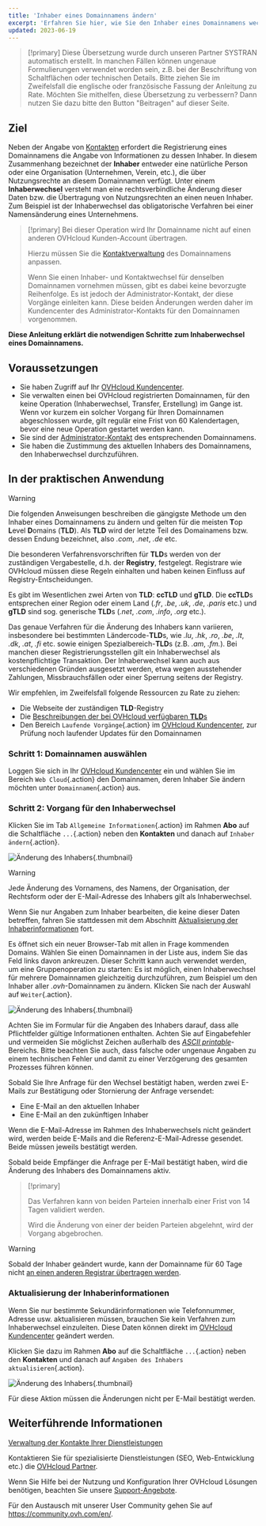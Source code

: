 ```yaml
---
title: 'Inhaber eines Domainnamens ändern'
excerpt: 'Erfahren Sie hier, wie Sie den Inhaber eines Domainnamens wechseln können'
updated: 2023-06-19
---
```


> [!primary]
> Diese Übersetzung wurde durch unseren Partner SYSTRAN automatisch erstellt. In manchen Fällen können ungenaue Formulierungen verwendet worden sein, z.B. bei der Beschriftung von Schaltflächen oder technischen Details. Bitte ziehen Sie im Zweifelsfall die englische oder französische Fassung der Anleitung zu Rate. Möchten Sie mithelfen, diese Übersetzung zu verbessern? Dann nutzen Sie dazu bitte den Button "Beitragen" auf dieser Seite.
>


## Ziel

Neben der Angabe von [Kontakten](/pages/account_and_service_management/account_information/managing_contacts) erfordert die Registrierung eines Domainnamens die Angabe von Informationen zu dessen Inhaber. In diesem Zusammenhang bezeichnet der **Inhaber** entweder eine natürliche Person oder eine Organisation (Unternehmen, Verein, etc.), die über Nutzungsrechte an diesem Domainnamen verfügt. Unter einem **Inhaberwechsel** versteht man eine rechtsverbindliche Änderung dieser Daten bzw. die Übertragung von Nutzungsrechten an einen neuen Inhaber. Zum Beispiel ist der Inhaberwechsel das obligatorische Verfahren bei einer Namensänderung eines Unternehmens.

> [!primary]
>Bei dieser Operation wird Ihr Domainname nicht auf einen anderen OVHcloud Kunden-Account übertragen.
>
>Hierzu müssen Sie die [Kontaktverwaltung](/pages/account_and_service_management/account_information/managing_contacts) des Domainnamens anpassen.
>
> Wenn Sie einen Inhaber- und Kontaktwechsel für denselben Domainnamen vornehmen müssen, gibt es dabei keine bevorzugte Reihenfolge. Es ist jedoch der Administrator-Kontakt, der diese Vorgänge einleiten kann. Diese beiden Änderungen werden daher im Kundencenter des Administrator-Kontakts für den Domainnamen vorgenommen.

**Diese Anleitung erklärt die notwendigen Schritte zum Inhaberwechsel eines Domainnamens.**

## Voraussetzungen

- Sie haben Zugriff auf Ihr [OVHcloud Kundencenter](https://www.ovh.com/auth/?action=gotomanager&from=https://www.ovh.de/&ovhSubsidiary=de).
- Sie verwalten einen bei OVHcloud registrierten Domainnamen, für den keine Operation (Inhaberwechsel, Transfer, Erstellung) im Gange ist. Wenn vor kurzem ein solcher Vorgang für Ihren Domainnamen abgeschlossen wurde, gilt regulär eine Frist von 60 Kalendertagen, bevor eine neue Operation gestartet werden kann.
- Sie sind der [Administrator-Kontakt](/pages/account_and_service_management/account_information/managing_contacts) des entsprechenden Domainnamens.
- Sie haben die Zustimmung des aktuellen Inhabers des Domainnamens, den Inhaberwechsel durchzuführen.

## In der praktischen Anwendung

> [!warning]
>
> Die folgenden Anweisungen beschreiben die gängigste Methode um den Inhaber eines Domainnamens zu ändern und gelten für die meisten **T**op **L**evel **D**omains (**TLD**). Als **TLD** wird der letzte Teil des Domainamens bzw. dessen Endung bezeichnet, also *.com*, *.net*, *.de* etc.
>
> Die besonderen Verfahrensvorschriften für **TLD**s werden von der zuständigen Vergabestelle, d.h. der **Registry**, festgelegt. Registrare wie OVHcloud müssen diese Regeln einhalten und haben keinen Einfluss auf Registry-Entscheidungen.
>
> Es gibt im Wesentlichen zwei Arten von **TLD**: **ccTLD** und **gTLD**. Die **ccTLD**s entsprechen einer Region oder einem Land (*.fr*, *.be*, *.uk*, *.de*, *.paris* etc.) und **gTLD** sind sog. generische **TLD**s (*.net*, *.com*, *.info*, *.org* etc.).
>
> Das genaue Verfahren für die Änderung des Inhabers kann variieren, insbesondere bei bestimmten Ländercode-**TLD**s, wie *.lu*, *.hk*, *.ro*, *.be*, *.lt*, *.dk*, *.at*, *.fi* etc. sowie einigen Spezialbereich-**TLD**s (z.B. *.am*, *.fm.*). Bei manchen dieser Registrierungsstellen gilt ein Inhaberwechsel als kostenpflichtige Transaktion. Der Inhaberwechsel kann auch aus verschiedenen Gründen ausgesetzt werden, etwa wegen ausstehender Zahlungen, Missbrauchsfällen oder einer Sperrung seitens der Registry.
>
> Wir empfehlen, im Zweifelsfall folgende Ressourcen zu Rate zu ziehen:
>
> - Die Webseite der zuständigen **TLD**-Registry
> - Die [Beschreibungen der bei OVHcloud verfügbaren **TLD**s](https://www.ovhcloud.com/de/domains/tld/)
> - Den Bereich `Laufende Vorgänge`{.action} im [OVHcloud Kundencenter](https://www.ovh.com/auth/?action=gotomanager&from=https://www.ovh.de/&ovhSubsidiary=de), zur Prüfung noch laufender Updates für den Domainnamen
>

### Schritt 1: Domainnamen auswählen

Loggen Sie sich in Ihr [OVHcloud Kundencenter](https://www.ovh.com/auth/?action=gotomanager&from=https://www.ovh.de/&ovhSubsidiary=de) ein und wählen Sie im Bereich `Web Cloud`{.action} den Domainnamen, deren Inhaber Sie ändern möchten unter `Domainnamen`{.action} aus.

### Schritt 2: Vorgang für den Inhaberwechsel

Klicken Sie im Tab `Allgemeine Informationen`{.action} im Rahmen **Abo** auf die Schaltfläche `...`{.action} neben den **Kontakten** und danach auf `Inhaber ändern`{.action}.

![Änderung des Inhabers](images/3652-2.png){.thumbnail}

> [!warning]
>
> Jede Änderung des Vornamens, des Namens, der Organisation, der Rechtsform oder der E-Mail-Adresse des Inhabers gilt als Inhaberwechsel.
> 
> Wenn Sie nur Angaben zum Inhaber bearbeiten, die keine dieser Daten betreffen, fahren Sie stattdessen mit dem Abschnitt [Aktualisierung der Inhaberinformationen](#updateownerinformation) fort.
> 

Es öffnet sich ein neuer Browser-Tab mit allen in Frage kommenden Domains. Wählen Sie einen Domainnamen in der Liste aus, indem Sie das Feld links davon ankreuzen. Dieser Schritt kann auch verwendet werden, um eine Gruppenoperation zu starten: Es ist möglich, einen Inhaberwechsel für mehrere Domainnamen gleichzeitig durchzuführen, zum Beispiel um den Inhaber aller *.ovh*-Domainnamen zu ändern. Klicken Sie nach der Auswahl auf `Weiter`{.action}.

![Änderung des Inhabers](images/3657.PNG){.thumbnail}

Achten Sie im Formular für die Angaben des Inhabers darauf, dass alle Pflichtfelder gültige Informationen enthalten. Achten Sie auf Eingabefehler und vermeiden Sie möglichst Zeichen außerhalb des *[ASCII printable](http://facweb.cs.depaul.edu/sjost/it212/documents/ascii-pr.htm)*-Bereichs. Bitte beachten Sie auch, dass falsche oder ungenaue Angaben zu einem technischen Fehler und damit zu einer Verzögerung des gesamten Prozesses führen können.

Sobald Sie Ihre Anfrage für den Wechsel bestätigt haben, werden zwei E-Mails zur Bestätigung oder Stornierung der Anfrage versendet:

- Eine E-Mail an den aktuellen Inhaber
- Eine E-Mail an den zukünftigen Inhaber

Wenn die E-Mail-Adresse im Rahmen des Inhaberwechsels nicht geändert wird, werden beide E-Mails and die Referenz-E-Mail-Adresse gesendet. Beide müssen jeweils bestätigt werden.

Sobald beide Empfänger die Anfrage per E-Mail bestätigt haben, wird die Änderung des Inhabers des Domainnamens aktiv.

> [!primary]
>
> Das Verfahren kann von beiden Parteien innerhalb einer Frist von 14 Tagen validiert werden.
> 
> Wird die Änderung von einer der beiden Parteien abgelehnt, wird der Vorgang abgebrochen.

> [!warning]
>
> Sobald der Inhaber geändert wurde, kann der Domainname für 60 Tage nicht [an einen anderen Registrar übertragen werden](/pages/web_cloud/domains/transfer_outgoing_domain). 

### Aktualisierung der Inhaberinformationen <a name="updateownerinformation"></a>

Wenn Sie nur bestimmte Sekundärinformationen wie Telefonnummer, Adresse usw. aktualisieren müssen, brauchen Sie kein Verfahren zum Inhaberwechsel einzuleiten. Diese Daten können direkt im [OVHcloud Kundencenter](https://www.ovh.com/auth/?action=gotomanager&from=https://www.ovh.de/&ovhSubsidiary=de) geändert werden.

Klicken Sie dazu im Rahmen **Abo** auf die Schaltfläche `...`{.action} neben den **Kontakten** und danach auf `Angaben des Inhabers aktualisieren`{.action}.

![Änderung des Inhabers](images/3658.png){.thumbnail}

Für diese Aktion müssen die Änderungen nicht per E-Mail bestätigt werden.

## Weiterführende Informationen

[Verwaltung der Kontakte Ihrer Dienstleistungen](/pages/account_and_service_management/account_information/managing_contacts)

Kontaktieren Sie für spezialisierte Dienstleistungen (SEO, Web-Entwicklung etc.) die [OVHcloud Partner](https://partner.ovhcloud.com/de/directory/).

Wenn Sie Hilfe bei der Nutzung und Konfiguration Ihrer OVHcloud Lösungen benötigen, beachten Sie unsere [Support-Angebote](https://www.ovhcloud.com/de/support-levels/).

Für den Austausch mit unserer User Community gehen Sie auf <https://community.ovh.com/en/>.
